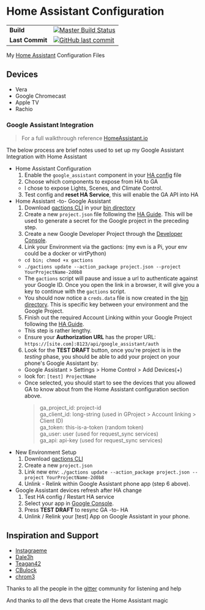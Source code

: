# Home Assistant Configuration 

|  |  |
| --- | --- |
| **Build** | [![Master Build Status](https://travis-ci.org/mrreyes512/HomeAssistant.svg?branch=master)](https://travis-ci.org/mrreyes512/HomeAssistant) |
| **Last Commit** | [![GitHub last commit](https://img.shields.io/github/last-commit/google/skia.svg)]() | 

My [Home Assistant](https://home-assistant.io/) Configuration Files

## Devices

- Vera
- Google Chromecast
- Apple TV
- Rachio


### Google Assistant Integration
> For a full walkthrough reference [HomeAssistant.io](https://home-assistant.io/components/google_assistant/)

The below process are brief notes used to set up my Google Assistant Integration with Home Assistant
  
  + Home Assistant Configuration
    1. Enable the `google_assistant` component in your [HA config](configuration.yaml) file
    2. Choose which components to expose from HA to GA
      - I chose to expose Lights, Scenes, and Climate Control.
    3. Test config and **reset HA Service**, this will enable the GA API into HA
  + Home Assistant -to- Google Assistant
    1. Download [gactions CLI](https://developers.google.com/actions/tools/gactions-cli) in your [bin directory](bin)
    2. Create a new `project.json` file following the [HA Guide](https://home-assistant.io/components/google_assistant/).
        This will be used to generate a secret for the Google project in the preceding step. 
    3. Create a new Google Developer Project through the [Developer Console](https://console.actions.google.com/u/0/).
    4. Link your Environment via the gactions: (my evn is a Pi, your env could be a docker or virtPython) 
      - `cd bin; chmod +x gactions`
      - `./gactions update --action_package project.json --project YourProjectName-2d0b8`
      - The `gactions` script will pause and issue a url to authenticate against your Google ID. Once you open the link in a browser, it will give you a key to continue with the `gactions` script.
      - You should now notice a `creds.data` file is now created in the [bin directory](bin). This is specific key between your environment and the Google Project.
    5. Finish out the required Account Linking within your Google Project following the [HA Guide](https://home-assistant.io/components/google_assistant/).
      - This step is rather lengthy. 
      - Ensure your **Authorization URL** has the proper URL: `https://[site.com]:8123/api/google_assistant/auth`
    6. Look for the **TEST DRAFT** button, once you're project is in the *testing* phase, you should be able to add your project on your phone's Google Assistant by:
      - Google Assistant > Settings > Home Control > Add Devices(+)
      - look for: `[test] ProjectName`
      - Once selected, you should start to see the devices that you allowed GA to know about from the Home Assistant configuration section above.
        > ga_project_id:  project-id\
          ga_client_id:   long-string (used in GProject > Account linking > Client ID)\
          ga_token:       this-is-a-token (random token)\
          ga_user:        user (used for request_sync services)\
          ga_api:         api-key (used for request_sync services)
  + New Environment Setup
    1. Download [gactions CLI](https://developers.google.com/actions/tools/gactions-cli)
    2. Create a new `project.json`
    3. Link new env: `./gactions update --action_package project.json --project YourProjectName-2d0b8`
    4. Unlink - Relink within Google Assistant phone app (step 6 above).
  + Google Assistant devices refresh after HA change
    1. Test HA config / Restart HA service
    2. Select your app in [Google Console](https://console.actions.google.com/u/0/).
    3. Press **TEST DRAFT** to resync GA -to- HA
    4. Unlink / Relink your [test] App on Google Assistant in your phone. 

## Inspiration and Support

- [Instagraeme](https://github.com/Instagraeme/Home-Assistant-Configuration/raw/master/HomeAssistant.gif)
- [Dale3h](https://github.com/dale3h/homeassistant-config) 
- [Teagan42](https://github.com/Teagan42/HomeAssistantConfig)
- [CBulock](https://github.com/cbulock/home-assistant-configs)
- [chrom3](https://github.com/chrom3)

Thanks to all the people in the [gitter](https://gitter.im/home-assistant/home-assistant) community for listening and help

And thanks to *all* the devs that create the Home Assistant magic
